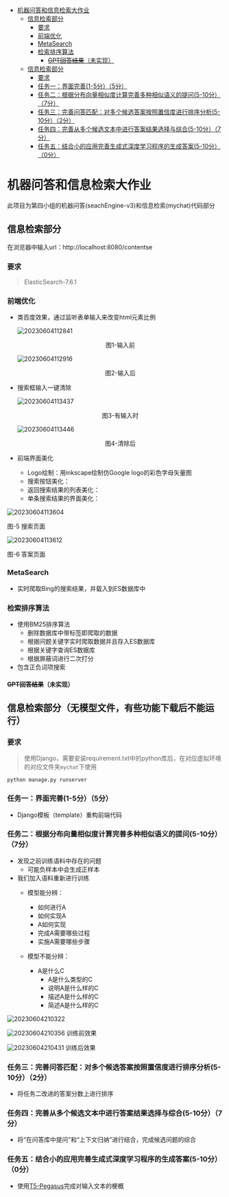 - [机器问答和信息检索大作业](#机器问答和信息检索大作业)
  - [信息检索部分](#信息检索部分)
    - [要求](#要求)
    - [前端优化](#前端优化)
    - [MetaSearch](#metasearch)
    - [检索排序算法](#检索排序算法)
      - [~~GPT回答结果~~（未实现）](#gpt回答结果未实现)
  - [信息检索部分](#信息检索部分-1)
    - [要求](#要求-1)
    - [任务一：界面完善(1-5分）（5分）](#任务一界面完善1-5分5分)
    - [任务二：根据分布向量相似度计算完善多种相似语义的提问(5-10分）（7分）](#任务二根据分布向量相似度计算完善多种相似语义的提问5-10分7分)
    - [任务三：完善问答匹配：对多个候选答案按照置信度进行排序分析(5-10分）（2分）](#任务三完善问答匹配对多个候选答案按照置信度进行排序分析5-10分2分)
    - [任务四：完善从多个候选文本中进行答案结果选择与综合(5-10分）（7分）](#任务四完善从多个候选文本中进行答案结果选择与综合5-10分7分)
    - [任务五：结合小的应用完善生成式深度学习程序的生成答案(5-10分）（0分）](#任务五结合小的应用完善生成式深度学习程序的生成答案5-10分0分)


# 机器问答和信息检索大作业

此项目为第四小组的机器问答(seachEngine-v3)和信息检索(mychat)代码部分

## 信息检索部分

在浏览器中输入url：http://localhost:8080/contentse

### 要求
> ElasticSearch-7.6.1

### 前端优化

+ 类百度效果，通过监听表单输入来改变html元素比例

  ![20230604112841](https://cdn.jsdelivr.net/gh/Thomas333333/MyPostImage/Images/20230604112841.png)

  <center>图1-输入前</center>

  ![20230604112916](https://cdn.jsdelivr.net/gh/Thomas333333/MyPostImage/Images/20230604112916.png)

  <center>图2-输入后</center>
+ 搜索框输入一键清除

  ![20230604113437](https://cdn.jsdelivr.net/gh/Thomas333333/MyPostImage/Images/20230604113437.png)

  <center>图3-有输入时</center>

  ![20230604113446](https://cdn.jsdelivr.net/gh/Thomas333333/MyPostImage/Images/20230604113446.png)

  <center>图4-清除后</center>

+ 前端界面美化
  + Logo绘制：用inkscape绘制仿Google logo的彩色字母矢量图
  + 搜索按钮美化：
  + 返回搜索结果的列表美化：
  + 单条搜索结果的界面美化：


![20230604113604](https://cdn.jsdelivr.net/gh/Thomas333333/MyPostImage/Images/20230604113604.png)

图-5 搜索页面

![20230604113612](https://cdn.jsdelivr.net/gh/Thomas333333/MyPostImage/Images/20230604113612.png)

图-6 答案页面


### MetaSearch

+ 实时爬取Bing的搜索结果，并载入到ES数据库中

### 检索排序算法

+ 使用BM25排序算法
  + 删除数据库中带标签即爬取的数据
  + 根据问题关键字实时爬取数据并且存入ES数据库
  + 根据关键字查询ES数据库
  + 根据屏蔽词进行二次打分
+ 包含正负词项搜索

#### ~~GPT回答结果~~（未实现）

## 信息检索部分（无模型文件，有些功能下载后不能运行）

### 要求
>使用Django，需要安装requirement.txt中的python库后，在对应虚拟环境的对应文件夹`mychat`下使用

```
python manage.py runserver
```
### 任务一：界面完善(1-5分）（5分）
+ Django模板（template）重构前端代码

### 任务二：根据分布向量相似度计算完善多种相似语义的提问(5-10分）（7分）
+ 发现之前训练语料中存在的问题  
  + 可能负样本中会生成正样本
+ 我们加入语料重新进行训练
  + 模型能分辨：    
    + 如何进行A
    + 如何实现A
    + A如何实现
    + 完成A需要哪些过程
    + 实施A需要哪些步骤

  + 模型不能分辨： 
    + A是什么C
		+ A是什么类型的C
		+ 说明A是什么样的C
		+ 描述A是什么样的C
		+ 简述A是什么样的C

![20230604210322](https://cdn.jsdelivr.net/gh/Thomas333333/MyPostImage/Images/20230604210322.png)

![20230604210356](https://cdn.jsdelivr.net/gh/Thomas333333/MyPostImage/Images/20230604210356.png)
训练前效果

![20230604210431](https://cdn.jsdelivr.net/gh/Thomas333333/MyPostImage/Images/20230604210431.png)
训练后效果

### 任务三：完善问答匹配：对多个候选答案按照置信度进行排序分析(5-10分）（2分）
+ 将任务二改进的答案分数上进行排序

### 任务四：完善从多个候选文本中进行答案结果选择与综合(5-10分）（7分）
+ 将“在问答库中提问”和“上下文归纳”进行结合，完成候选问题的综合

### 任务五：结合小的应用完善生成式深度学习程序的生成答案(5-10分）（0分）
+ 使用[T5-Pegasus](https://github.com/ZhuiyiTechnology/t5-pegasus)完成对输入文本的梗概



